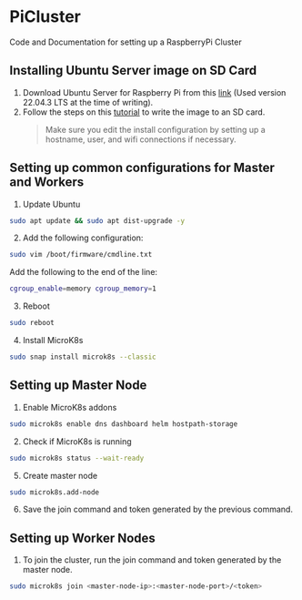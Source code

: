 # PiCluster
Code and Documentation for setting up a RaspberryPi Cluster


## Installing Ubuntu Server image on SD Card

1. Download Ubuntu Server for Raspberry Pi from this [link](https://ubuntu.com/download/raspberry-pi) (Used version 22.04.3 LTS at the time of writing).
2. Follow the steps on this [tutorial](https://ubuntu.com/tutorials/how-to-install-ubuntu-on-your-raspberry-pi) to write the image to an SD card.
    > Make sure you edit the install configuration by setting up a hostname, user, and wifi connections if necessary.


## Setting up common configurations for Master and Workers

1. Update Ubuntu

```bash
sudo apt update && sudo apt dist-upgrade -y
```

2. Add the following configuration:
```bash
sudo vim /boot/firmware/cmdline.txt
```
Add the following to the end of the line:
```bash
cgroup_enable=memory cgroup_memory=1
```

3. Reboot
```bash
sudo reboot
```

4. Install MicroK8s
```bash
sudo snap install microk8s --classic
```

## Setting up Master Node

1. Enable MicroK8s addons
```bash
sudo microk8s enable dns dashboard helm hostpath-storage
```

2. Check if MicroK8s is running
```bash
sudo microk8s status --wait-ready
```

5. Create master node
```bash
sudo microk8s.add-node
```

6. Save the join command and token generated by the previous command.

## Setting up Worker Nodes

1. To join the cluster, run the join command and token generated by the master node.
```bash
sudo microk8s join <master-node-ip>:<master-node-port>/<token>
```